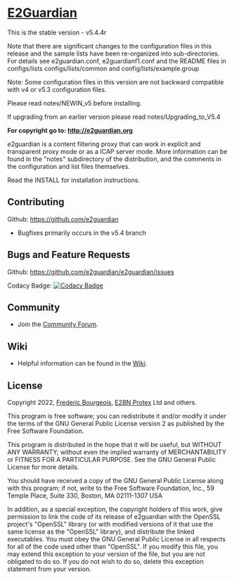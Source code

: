 # [E2Guardian](http://e2guardian.org)

This is the stable version - v5.4.4r 

Note that there are significant changes to the configuration files in this 
release and the sample lists have been re-organized into sub-directories.
For details see e2guardian.conf, e2guardianf1.conf and the README files in
configs/lists configs/lists/common and config/lists/example.group

Note: Some configuration files in this version are not backward compatible
with v4 or v5.3 configuration files.

Please read notes/NEWIN_v5 before installing.

If upgrading from an earlier version please read notes/Upgrading_to_V5.4

**For copyright go to: http://e2guardian.org**

e2guardian is a content filtering proxy that can work in 
explicit and transparent proxy mode or as a ICAP server mode.
More information can be found in the "notes" subdirectory of the distribution, 
and the comments in the configuration and list files themselves.

Read the INSTALL for installation instructions.

## Contributing

Github: https://github.com/e2guardian

*	Bugfixes primarily occurs in the v5.4 branch 

## Bugs and Feature Requests

Github: https://github.com/e2guardian/e2guardian/issues

Codacy Badge:
[![Codacy Badge](https://api.codacy.com/project/badge/Grade/92742338bce249c6a52739d0343dabfa)](https://www.codacy.com/app/numsys/e2guardian?utm_source=github.com&amp;utm_medium=referral&amp;utm_content=e2guardian/e2guardian&amp;utm_campaign=Badge_Grade)

## Community

*	 Join the [Community
    Forum](https://groups.google.com/forum/#!forum/e2guardian).

## Wiki

*	Helpful information can be found in the [Wiki](https://github.com/e2guardian/e2guardian/wiki).

## License

Copyright 2022, [Frederic Bourgeois](http://numsys.eu), [E2BN Protex](http://protex.e2bn.org) Ltd and others.

This program is free software; you can redistribute it and/or modify
it under the terms of the GNU General Public License version 2 as
published by the Free Software Foundation.

This program is distributed in the hope that it will be useful,
but WITHOUT ANY WARRANTY; without even the implied warranty of
MERCHANTABILITY or FITNESS FOR A PARTICULAR PURPOSE.  See the
GNU General Public License for more details.

You should have received a copy of the GNU General Public License
along with this program; if not, write to the Free Software
Foundation, Inc., 59 Temple Place, Suite 330, Boston, MA  02111-1307  USA

In addition, as a special exception, the copyright holders
of this work, give permission to link the code of its release of e2guardian
with the OpenSSL project's "OpenSSL" library (or with modified versions of
it that use the same license as the "OpenSSL" library), and distribute the
linked executables.  You must obey the GNU General Public License in all
respects for all of the code used other than "OpenSSL".  If you modify this
file, you may extend this exception to your version of the file, but you are
not obligated to do so.  If you do not wish to do so, delete this exception
statement from your version.
